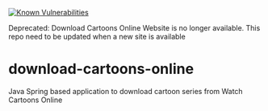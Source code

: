 [![Known Vulnerabilities](https://snyk.io/test/github/harimm/download-cartoons-online/badge.svg)](https://snyk.io/test/github/harimm/download-cartoons-online)

Deprecated: Download Cartoons Online Website is no longer available. This repo need to be updated when a new site is available

# download-cartoons-online
Java Spring based application to download cartoon series from Watch Cartoons Online

